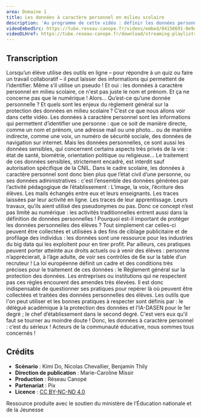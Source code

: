 ```yaml
---
area: Domaine 1
title: Les données à caractère personnel en milieu scolaire
description: 'Au programme de cette vidéo : définir les données personnelles et découvrir les enjeux associés en contexte scolaire.'
videoEmbedSrc: https://tube.reseau-canope.fr/videos/embed/04158691-0e9e-40cd-b777-925e2f83c535
videoDLHref: https://tube.reseau-canope.fr/download/streaming-playlists/hls/videos/04158691-0e9e-40cd-b777-925e2f83c535-1080-fragmented.mp4
---
```


## Transcription

Lorsqu’un élève utilise des outils en ligne – pour répondre à un quiz ou faire un travail collaboratif – il peut laisser des informations qui permettent de l’identifier. Même s’il utilise un pseudo !
Et oui : les données à caractère personnel en milieu scolaire, ce n'est pas juste le nom et prénom. Et ça ne concerne pas que le numérique !
Alors…
Qu’est-ce qu’une donnée personnelle ?
Et quels sont les enjeux du règlement général sur la protection des données en milieu scolaire ?
C’est ce que nous allons voir dans cette vidéo.
Les données à caractère personnel sont les informations qui permettent d’identifier une personne :
que ce soit de manière directe, comme un nom et prénom, une adresse mail ou une photo…
ou de manière indirecte, comme une voix, un numéro de sécurité sociale, des données de navigation sur internet.
Mais les données personnelles, ce sont aussi les données sensibles, qui concernent certains aspects très privés de la vie : état de santé, biométrie, orientation politique ou religieuse… Le traitement de ces données sensibles, strictement encadré, est interdit sauf autorisation spécifique de la CNIL.
Dans le cadre scolaire, les données à caractère personnel sont donc bien plus que l’état civil d’une personne, ou ses données administratives : c'est l’ensemble des données générées par l’activité pédagogique de l’établissement :
L’image, la voix, l’écriture des élèves.
Les mails échangés entre eux et leurs enseignants.
Les traces laissées par leur activité en ligne.
Les traces de leur apprentissage.
Leurs travaux, qu’ils aient utilisé des pseudonymes ou pas.
Donc ce concept n’est pas limité au numérique : les activités traditionnelles entrent aussi dans la définition de données personnelles !
Pourquoi est-il important de protéger les données personnelles des élèves ? Tout simplement car celles-ci peuvent être collectées et utilisées à des fins de ciblage publicitaire et de profilage des individus : les données sont une ressource pour les industries du big data qui les exploitent pour en tirer profit.
Par ailleurs, ces pratiques peuvent porter atteinte aux droits actuels ou à venir des élèves : personne n’apprécierait, à l’âge adulte, de voir ses contrôles de 6e sur la table d’un recruteur !
La loi européenne définit un cadre et des conditions très précises pour le traitement de ces données : le Règlement général sur la protection des données.
Les entreprises ou institutions qui ne respectent pas ces règles encourent des amendes très élevées.
Il est donc indispensable de questionner ses pratiques pour repérer là où peuvent être collectées et traitées des données personnelles des élèves.
Les outils que l'on peut utiliser et les bonnes pratiques à respecter sont définis par :
le délégué académique à la protection des données et l’IA-DASEN pour le 1er degré ;
le chef d’établissement dans le second degré.
C'est vers eux qu'il faut se tourner au moindre doute !
Donc, les données à caractère personnel : c’est du sérieux ! Acteurs de la communauté éducative, nous sommes tous concernés !

## Crédits

- **Scénario** : Kimi Do, Nicolas Chevallier, Benjamin Thily
- **Direction de publication** : Marie-Caroline Missir
- **Production** : Réseau Canopé
- **Partenariat** : Pix
- **Licence** : [CC BY-NC-ND 4.0](https://creativecommons.org/licenses/by-nc-nd/4.0/deed.fr)

Ressource produite avec le soutien du ministère de l’Éducation nationale et de la Jeunesse
